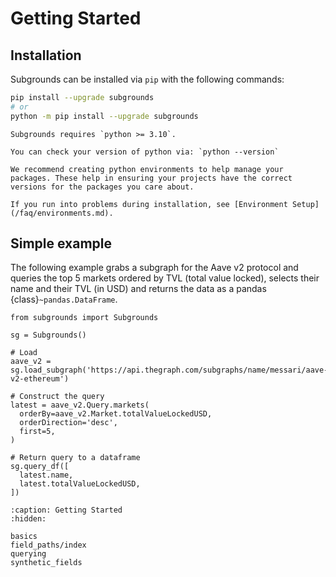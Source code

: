 # Getting Started

## Installation

Subgrounds can be installed via `pip` with the following commands:

```bash
pip install --upgrade subgrounds
# or
python -m pip install --upgrade subgrounds
```

```{important}
Subgrounds requires `python >= 3.10`.

You can check your version of python via: `python --version`
```

```{note}
We recommend creating python environments to help manage your packages. These help in ensuring your projects have the correct versions for the packages you care about.

If you run into problems during installation, see [Environment Setup](/faq/environments.md).
```

## Simple example

The following example grabs a subgraph for the Aave v2 protocol and queries the top 5 markets ordered by TVL (total value locked), selects their name and their TVL (in USD) and returns the data as a pandas {class}`~pandas.DataFrame`.

```{repl}
from subgrounds import Subgrounds

sg = Subgrounds()

# Load
aave_v2 = sg.load_subgraph('https://api.thegraph.com/subgraphs/name/messari/aave-v2-ethereum')

# Construct the query
latest = aave_v2.Query.markets(
  orderBy=aave_v2.Market.totalValueLockedUSD,
  orderDirection='desc',
  first=5,
)

# Return query to a dataframe
sg.query_df([
  latest.name,
  latest.totalValueLockedUSD,
])
```

```{toctree}
:caption: Getting Started
:hidden:

basics
field_paths/index
querying
synthetic_fields
```
